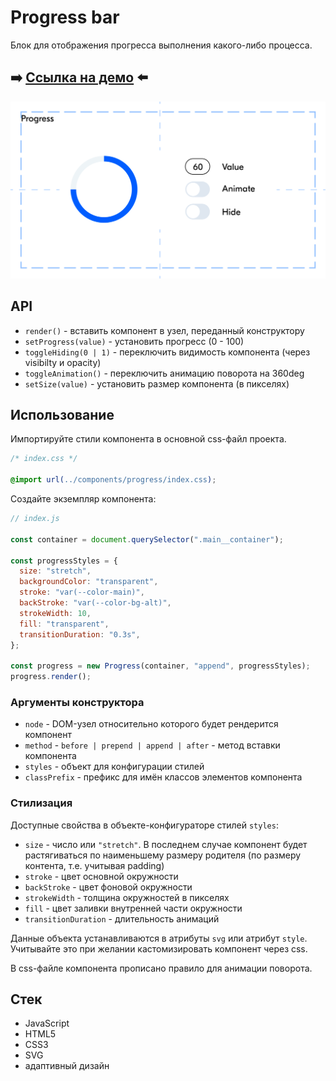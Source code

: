 # Progress bar

Блок для отображения прогресса выполнения какого-либо процесса.

## ➡️ [Cсылка на демо](https://kargobober.github.io/progress-bar/) ⬅️

![Изображение](./images/demo.png "Вид на компонент")

## API

- `render()` - вставить компонент в узел, переданный конструктору
- `setProgress(value)` - установить прогресс (0 - 100)
- `toggleHiding(0 | 1)` - переключить видимость компонента (через visibilty и opacity)
- `toggleAnimation()` - переключить анимацию поворота на 360deg
- `setSize(value)` - установить размер компонента (в пикселях)

## Использование

Импортируйте стили компонента в основной css-файл проекта.

```css
/* index.css */

@import url(../components/progress/index.css);
```

Создайте экземпляр компонента:

```js
// index.js

const container = document.querySelector(".main__container");

const progressStyles = {
  size: "stretch",
  backgroundColor: "transparent",
  stroke: "var(--color-main)",
  backStroke: "var(--color-bg-alt)",
  strokeWidth: 10,
  fill: "transparent",
  transitionDuration: "0.3s",
};

const progress = new Progress(container, "append", progressStyles);
progress.render();
```

### Аргументы конструктора

- `node` - DOM-узел относительно которого будет рендерится компонент
- `method` - `before | prepend | append | after` - метод вставки компонента
- `styles` - объект для конфигурации стилей
- `classPrefix` - префикс для имён классов элементов компонента

### Стилизация

Доступные свойства в объекте-конфигураторе стилей `styles`:

- `size` - число или `"stretch"`. В последнем случае компонент будет растягиваться по наименьшему размеру родителя (по размеру контента, т.е. учитывая padding)
- `stroke` - цвет основной окружности
- `backStroke` - цвет фоновой окружности
- `strokeWidth` - толщина окружностей в пикселях
- `fill` - цвет заливки внутренней части окружности
- `transitionDuration` - длительность анимаций

Данные объекта устанавливаются в атрибуты `svg` или атрибут `style`. Учитывайте это при желании кастомизировать компонент через css.

В css-файле компонента прописано правило для анимации поворота.

## Стек

- JavaScript
- HTML5
- CSS3
- SVG
- адаптивный дизайн

